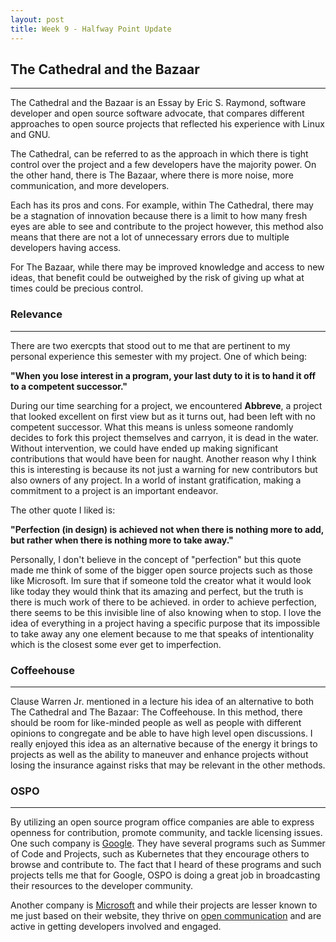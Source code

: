 ```yaml
---
layout: post
title: Week 9 - Halfway Point Update
---
```



## The Cathedral and the Bazaar
------

The Cathedral and the Bazaar is an Essay by Eric S. Raymond, software developer and open source software advocate, that compares different approaches to open source projects that reflected his experience with 
Linux and GNU.

<!--more-->

The Cathedral, can be referred to as the approach in which there is tight control over the project and a few developers have the majority power. On the other hand, there is The Bazaar, where there is more noise, more communication, and more developers.

Each has its pros and cons. For example, within The Cathedral, there may be a stagnation of innovation because there is a limit to how many fresh eyes are able to see and contribute to the project however, this method also means that there are not a lot of unnecessary errors due to multiple developers having access.

For The Bazaar, while there may be improved knowledge and access to new ideas, that benefit could be outweighed by the risk of giving up what at times could be precious control.

### Relevance
------

There are two exercpts that stood out to me that are pertinent to my personal experience this semester with my project. One of which being:

**"When you lose interest in a program, your last duty to it is to hand it off to a competent successor."**

During our time searching for a project, we encountered **Abbreve**, a project that looked excellent on first view but as it turns out, had been left with no competent successor. What this means is unless someone randomly decides to fork this project themselves and carryon, it is dead in the water. Without intervention, we could have ended up making significant contributions that would have been for naught. Another reason why I think this is interesting is because its not just a warning for new contributors but also owners of any project. In a world of instant gratification, making a commitment to a project is an important endeavor.

The other quote I liked is:


**"Perfection (in design) is achieved not when there is nothing more to add, but rather when there is nothing more to take away."**

Personally, I don't believe in the concept of "perfection" but this quote made me think of some of the bigger open source projects such as those like Microsoft. Im sure that if someone told the creator what it would look like today they would think that its amazing and perfect, but the truth is there is much work of there to be achieved. in order to achieve perfection, there seems to be this invisible line of also knowing when to stop. I love the idea of everything in a project having a specific purpose that its impossible to take away any one element because to me that speaks of intentionality which is the closest some ever get to imperfection.

### Coffeehouse
------

Clause Warren Jr. mentioned in a lecture his idea of an alternative to both The Cathedral and The Bazaar: The Coffeehouse. In this method, there should be room for like-minded people as well as people with different opinions to congregate and be able to have high level open discussions. I really enjoyed this idea as an alternative because of the energy it brings to projects as well as the ability to maneuver and enhance projects without losing the insurance against risks that may be relevant in the other methods.

### OSPO
-------

By utilizing an open source program office companies are able to express openness for contribution, promote community, and tackle licensing issues. One such company is [Google](https://opensource.google/). They have several programs such as Summer of Code and Projects, such as Kubernetes that they encourage others to browse and contribute to. The fact that I heard of these programs and such projects tells me that for Google, OSPO is doing a great job in broadcasting their resources to the developer community.

Another company is [Microsoft](https://opensource.microsoft.com/) and while their projects are lesser known to me just based on their website, they thrive on [open communication](https://opensource.microsoft.com/collaborate/) and are active in getting developers involved and engaged.



